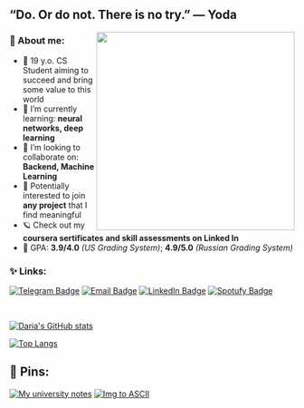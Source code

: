 ## “Do. Or do not. There is no try.” — Yoda
<!-- 
![](https://64.media.tumblr.com/40ec95f3d9bc168390a11c77c23c1306/65caacdb6202bb79-43/s500x750/6420ceb31f1858afbdde56c9b2ee5af8f4a4e130.gifv) -->
<img align="right" width="350" height="=250" src="https://i.pinimg.com/originals/95/75/92/957592dd6b8a80094888a34e61dd0d40.gif">

### 🦕 About me:

- 🦋 19 y.o. CS Student aiming to succeed and bring some value to this world
- 🌱 I’m currently learning: **neural networks, deep learning**
- 👯 I’m looking to collaborate on: **Backend, Machine Learning**
- 🌻 Potentially interested to join **any project** that I find meaningful
- 🪐 Check out my **coursera sertificates and skill assessments on Linked In**
- 📒 GPA: **3.9/4.0** *(US Grading System)*; **4.9/5.0** *(Russian Grading System)*

### ✨ Links:

[![Telegram Badge](https://img.shields.io/badge/-Telegram-0088cc?style=for-the-badge&logo=appveyor&logo=Telegram&logoColor=white&color=blue)](https://t.me/fryrey)
[![Email Badge](https://img.shields.io/badge/-Email-0088cc?style=for-the-badge&logo=appveyor&logo=Gmail&logoColor=white&color=yellow)](https://dariakhaetskaya@gmail.com)
[![LinkedIn Badge](https://img.shields.io/badge/-Linked%20In-9cf?style=for-the-badge)](https://www.linkedin.com/in/dariakhaetskaya921/)
[![Spotufy Badge](https://img.shields.io/badge/-Spotify-green?style=for-the-badge)](https://open.spotify.com/user/m3m2npug1m6iu93qkd4lqsi5o?si=599efb5c29b84135)

<br>
   
[![Daria's GitHub stats](https://github-readme-stats.vercel.app/api?username=dariakhaetskaya&show_icons=true&theme=gotham&cache_seconds=1800)](https://github.com/anuraghazra/github-readme-stats)

[![Top Langs](https://github-readme-stats.vercel.app/api/top-langs/?username=dariakhaetskaya&show_icons=true&theme=gotham&layout=compact)](https://github.com/anuraghazra/github-readme-stats)

## 🌈 Pins:

[![My university notes](https://github-readme-stats.vercel.app/api/pin/?username=dariakhaetskaya&repo=NSU-CS-Helper&theme=gotham&cache_seconds=1800)](https://github.com/dariakhaetskaya/NSU-CS-Helper-Contents)
[![Img to ASCII](https://github-readme-stats.vercel.app/api/pin/?username=dariakhaetskaya&repo=Img2ASCII&theme=gotham&cache_seconds=1800)](https://github.com/dariakhaetskaya/Img2ASCII)
